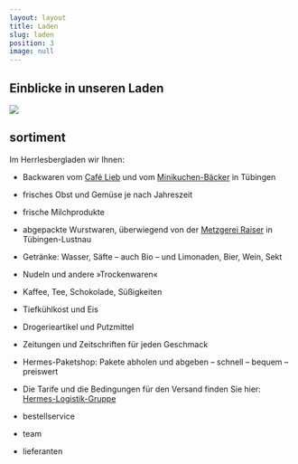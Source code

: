 ```yaml
---
layout: layout
title: Laden
slug: laden
position: 3
image: null
---
```


## Einblicke in unseren Laden

![](http://www.herrlesbergladen.de/laden_backwaren.jpg)


## sortiment

Im Herrlesbergladen wir Ihnen:

* Backwaren vom [Café Lieb](http://www.cafelieb.de/) und vom [Minikuchen-Bäcker](http://www.minikuchen-baecker.de/) in Tübingen
* frisches Obst und Gemüse je nach Jahreszeit
* frische Milchprodukte
* abgepackte Wurstwaren, überwiegend von der [Metzgerei Raiser](http://www.metzgerei-raiser.de/) in Tübingen-Lustnau
* Getränke: Wasser, Säfte – auch Bio – und Limonaden, Bier, Wein, Sekt
* Nudeln und andere »Trockenwaren«
* Kaffee, Tee, Schokolade, Süßigkeiten
* Tiefkühlkost und Eis
* Drogerieartikel und Putzmittel
* Zeitungen und Zeitschriften für jeden Geschmack
* Hermes-Paketshop: Pakete abholen und abgeben – schnell – bequem – preiswert
* Die Tarife und die Bedingungen für den Versand finden Sie hier: [Hermes-Logistik-Gruppe](https://privatpaketservice.hlg.de/wps/portal/PRIPS_DEU)

* bestellservice
* team
* lieferanten